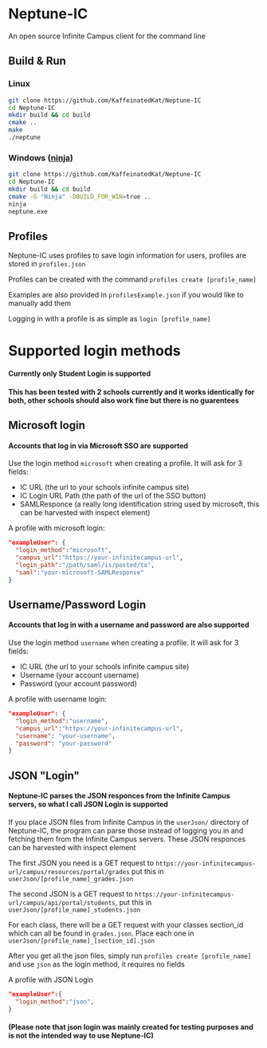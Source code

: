 # Neptune-IC
An open source Infinite Campus client for the command line

## Build & Run 

### Linux
```bash
git clone https://github.com/KaffeinatedKat/Neptune-IC
cd Neptune-IC
mkdir build && cd build
cmake ..
make
./neptune
```

### Windows ([ninja](https://github.com/ninja-build/ninja))
```bash
git clone https://github.com/KaffeinatedKat/Neptune-IC
cd Neptune-IC
mkdir build && cd build
cmake -G "Ninja" -DBUILD_FOR_WIN=true ..
ninja
neptune.exe
```

## Profiles
Neptune-IC uses profiles to save login information for users, profiles are stored in `profiles.json`

Profiles can be created with the command `profiles create [profile_name]`

Examples are also provided in `profilesExample.json` if you would like to manually add them 

Logging in with a profile is as simple as `login [profile_name]`

# Supported login methods

#### Currently only Student Login is supported
#### This has been tested with 2 schools currently and it works identically for both, other schools should also work fine but there is no guarentees

## Microsoft login
#### Accounts that log in via Microsoft SSO are supported 

Use the login method `microsoft` when creating a profile. It will ask for 3 fields:

- IC URL (the url to your schools infinite campus site)
- IC Login URL Path (the path of the url of the SSO button)
- SAMLResponce (a really long identification string used by microsoft, this can be harvested with inspect element)


A profile with microsoft login:
```json
"exampleUser": {
  "login_method":"microsoft",
  "campus_url":"https://your-infinitecampus-url",
  "login_path":"/path/saml/is/posted/to",
  "saml":"your-microsoft-SAMLResponse"
}
```

## Username/Password Login
#### Accounts that log in with a username and password are also supported 

Use the login method `username` when creating a profile. It will ask for 3 fields:

- IC URL (the url to your schools infinite campus site)
- Username (your account username)
- Password (your account password)

A profile with username login:
```json
"exampleUser": {
  "login_method":"username",
  "campus_url":"https://your-infinitecampus-url",
  "username": "your-username",
  "password": "your-password"
}
```

## JSON "Login" 
#### Neptune-IC parses the JSON responces from the Infinite Campus servers, so what I call JSON Login is supported

If you place JSON files from Infinite Campus in the `userJson/` directory of Neptune-IC, the program can parse those instead of logging you in and fetching them from the Infinite Campus servers. These JSON responces can be harvested with inspect element

The first JSON you need is a GET request to `https://your-infinitecampus-url/campus/resources/portal/grades` put this in `userJson/[profile_name]_grades.json`

The second JSON is a GET request to `https://your-infinitecampus-url/campus/api/portal/students`, put this in `userJson/[profile_name]_students.json`

For each class, there will be a GET request with your classes section_id which can all be found in `grades.json`. Place each one in `userJson/[profile_name]_[section_id].json`

After you get all the json files, simply run `profiles create [profile_name]` and use `json` as the login method, it requires no fields

A profile with JSON Login
```json
"exampleUser":{
  "login_method":"json",
}
```

#### (Please note that json login was mainly created for testing purposes and is not the intended way to use Neptune-IC)
